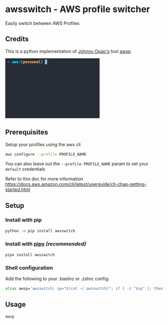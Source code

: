 # awsswitch - AWS profile switcher

Easily switch between AWS Profiles


## Credits

This is a python implementation of [Johnny Opao's](https://github.com/johnnyopao) tool [awsp](https://github.com/johnnyopao/awsp)


<img src="awsswitch_demo.gif" width="300">


## Prerequisites
Setup your profiles using the aws cli

```sh
aws configure --profile PROFILE_NAME
```

You can also leave out the `--profile PROFILE_NAME` param to set your `default` credentials

Refer to this doc for more information
https://docs.aws.amazon.com/cli/latest/userguide/cli-chap-getting-started.html


## Setup

### Install with pip

```sh
python -m pip install awsswitch
```

### Install with [pipx](https://github.com/pypa/pipx) *(recommended)*

 ```sh
pipx install awsswitch
```

### Shell configuration

Add the following to your .bashrc or .zshrc config:
```sh
alias awsp='awsswitch; sp="$(cat ~/.awsswitch)"; if [ -z "$sp" ]; then unset AWS_PROFILE; else export AWS_PROFILE="$sp";fi'
```


## Usage
```sh
awsp
```
